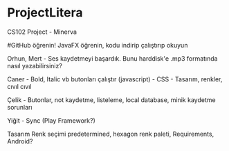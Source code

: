 # ProjectLitera
CS102 Project - Minerva

#GitHub öğrenin!
JavaFX öğrenin, kodu indirip çalıştırıp okuyun

Orhun, Mert - Ses kaydetmeyi başardık. Bunu harddisk'e .mp3 formatında nasıl yazabilirsiniz?

Caner - Bold, Italic vb butonları çalıştır (javascript) - CSS - Tasarım, renkler, cıvıl cıvıl

Çelik - Butonlar, not kaydetme, listeleme, local database, minik kaydetme sorunları

Yiğit - Sync (Play Framework?)

Tasarım
Renk seçimi predetermined,
hexagon renk paleti,
Requirements,
Android?
